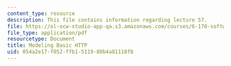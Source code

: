 ```yaml
---
content_type: resource
description: This file contains information regarding lecture 57.
file: https://ol-ocw-studio-app-qa.s3.amazonaws.com/courses/6-170-software-studio-spring-2013/054a2e17f052ffb1511980b4a81118f8_MIT6_170S13_57-mdl-http.pdf
file_type: application/pdf
resourcetype: Document
title: Modeling Basic HTTP
uid: 054a2e17-f052-ffb1-5119-80b4a81118f8
---
```

